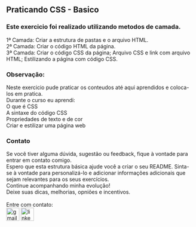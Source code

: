<h2>Praticando CSS - Basico</h2>
<div>
    <h3>Este exercicio foi realizado utilizando metodos de camada.</h3>
        1ª Camada: Criar a estrutura de pastas e o arquivo HTML.<br>
        2ª Camada: Criar o código HTML da página.<br>
        3ª Camada: Criar o código CSS da página; Arquivo CSS e link com arquivo HTML; Estilizando a página com código CSS.<br> 

</div>
<h3>Observação:</h3>
<div>
    Neste exercicio pude praticar os conteudos até aqui aprendidos e coloca-los em pratica.<br>
    Durante o curso eu aprendi:<br>
    O que é CSS<br>
    A sintaxe do código CSS<br>
    Propriedades de texto e de cor<br>
    Criar e estilizar uma página web<br>
</div>
<div>
 <h3>Contato</h3>
  Se você tiver alguma dúvida, sugestão ou feedback, fique à vontade para entrar em contato comigo.
  <br>
  Espero que esta estrutura básica ajude você a criar o seu README. Sinta-se à vontade para personalizá-lo e adicionar informações adicionais que sejam relevantes para os seus exercícios.<br>
  Continue acompanhando minha evolução!<br>
  Deixe suas dicas, melhorias, opniões e incentivos.<br><br>
  Entre com contato:<br>
  <a href="mailto:adrianomatilde@gmail.com" target="_blank"><img src="https://img.shields.io/static/v1?message=Gmail&logo=gmail&label=&color=D14836&logoColor=white&labelColor=&style=for-the-badge" height="35" alt="gmail logo"></a>
  <a href="https://www.linkedin.com/in/adrianomsj/" target="_blank">
    <img src="https://img.shields.io/static/v1?message=LinkedIn&logo=linkedin&label=&color=0077B5&logoColor=white&labelColor=&style=for-the-badge" height="35" alt="linkedin logo"  />
  </a>
</div>
